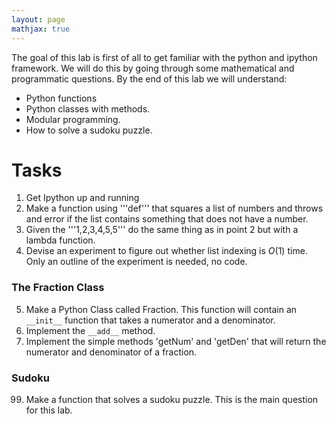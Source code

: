 ```yaml
---
layout: page
mathjax: true
---
```



<!-- Here is a link to the [Python/Numpy Tutorial](http://cs231n.github.io/python-numpy-tutorial/) covered in class.  -->

The goal of this lab is first of all to get familiar with the python and ipython framework. We will do this by going through some mathematical and programmatic questions. By the end of this lab we will understand:

- Python functions
- Python classes with methods.
- Modular programming.
- How to solve a sudoku puzzle.

# Tasks
1. Get Ipython up and running
2. Make a function using '''def''' that squares a list of numbers and throws and error if the list contains something that does not have a number. 
3. Given the '''1,2,3,4,5,5''' do the same thing as in point 2 but with a lambda function.
4. Devise an experiment to figure out whether list indexing is $O(1)$ time. Only an outline of the experiment is needed, no code.
### The Fraction Class
5. Make a Python Class called Fraction. This function will contain an `__init__` function that takes a numerator and a denominator.
6. Implement the `__add__` method.
98. Implement the simple methods 'getNum' and 'getDen' that will return the numerator and denominator of a fraction.

### Sudoku
99. Make a function that solves a sudoku puzzle. This is the main question for this lab.